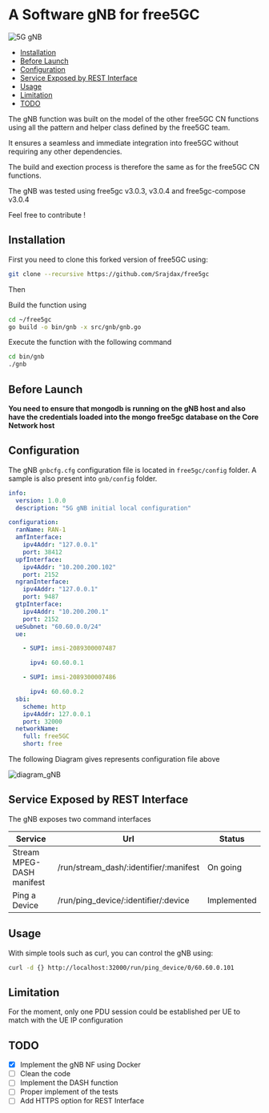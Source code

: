 # A Software gNB for free5GC

![5G gNB](https://img.shields.io/badge/Golang-5G%20gNB-blue?logo=go)

- [Installation](#installation)
- [Before Launch](#before-launch)
- [Configuration](#configuration)
- [Service Exposed by REST Interface](#service-exposed-by-rest-interface)
- [Usage](#usage)
- [Limitation](#limitation)
- [TODO](#todo)

The gNB function was built on the model of the other free5GC CN functions using all the pattern and helper class defined by the free5GC team.

It ensures a seamless and immediate integration into free5GC without requiring any other dependencies.

The build and exection process is therefore the same as for the free5GC CN functions.

The gNB was tested using free5gc v3.0.3, v3.0.4 and free5gc-compose v3.0.4

Feel free to contribute !

## Installation

First you need to clone this forked version of free5GC using:

``` bash
git clone --recursive https://github.com/Srajdax/free5gc
```

Then

Build the function using 

``` bash
cd ~/free5gc
go build -o bin/gnb -x src/gnb/gnb.go
```

Execute the function with the following command

``` bash
cd bin/gnb
./gnb
```

## Before Launch

**You need to ensure that mongodb is running on the gNB host and also have the credentials loaded into the mongo free5gc database on the Core Network host**

## Configuration

The gNB `gnbcfg.cfg` configuration file is located in `free5gc/config` folder. A sample is also present into `gnb/config` folder.

``` yaml
info:
  version: 1.0.0
  description: "5G gNB initial local configuration"

configuration:
  ranName: RAN-1
  amfInterface:
    ipv4Addr: "127.0.0.1"
    port: 38412
  upfInterface:
    ipv4Addr: "10.200.200.102"
    port: 2152
  ngranInterface:
    ipv4Addr: "127.0.0.1"
    port: 9487
  gtpInterface:
    ipv4Addr: "10.200.200.1"
    port: 2152
  ueSubnet: "60.60.0.0/24"
  ue:

    - SUPI: imsi-2089300007487

      ipv4: 60.60.0.1

    - SUPI: imsi-2089300007486

      ipv4: 60.60.0.2
  sbi:
    scheme: http
    ipv4Addr: 127.0.0.1
    port: 32000
  networkName:
    full: free5GC
    short: free
```

The following Diagram gives represents configuration file above

![diagram_gNB](https://user-images.githubusercontent.com/41422704/88692144-07d6a700-d0fe-11ea-836d-56df98ffa93a.png)

## Service Exposed by REST Interface

The gNB exposes two command interfaces

| Service                   | Url                                    | Status      |
| ------------------------- | -------------------------------------- | ----------- |
| Stream MPEG-DASH manifest | /run/stream_dash/:identifier/:manifest | On going    |
| Ping a Device             | /run/ping_device/:identifier/:device   | Implemented |

## Usage

With simple tools such as curl, you can control the gNB using:

``` bash
curl -d {} http://localhost:32000/run/ping_device/0/60.60.0.101
```

## Limitation

For the moment, only one PDU session could be established per UE to match with the UE IP configuration

## TODO

* [x] Implement the gNB NF using Docker
* [ ] Clean the code
* [ ] Implement the DASH function
* [ ] Proper implement of the tests
* [ ] Add HTTPS option for REST Interface
